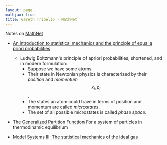 ```yaml
---
layout: page
mathjax: true
title: Gareth Tribello - MathNet
---
```

Notes on [MathNet](http://gtribello.github.io/mathNET)

* [An introduction to statistical mechanics and the principle of equal a priori probabilities](https://www.youtube.com/watch?v=0LdL1LUrE0I)
  * Ludwig Boltzmann's principle of apriori probabilities, shortened, and in modern formulation:
    * Suppose we have some atoms.
    * Their state in Newtonian physics is characterized by their _position_ and _momentum_ $$x_i, p_i$$.
    * The states an atom could have in terms of position and momentum are called _microstates_.
    * The set of all possible microstates is called _phase space_.
    
* [The Generalized Partition Function](http://gtribello.github.io/mathNET/generalised-partition-video.html)
For a system of particles in thermodinamic equilibrium
* [Model Systems III: The statistical mechanics of the ideal gas](https://www.youtube.com/watch?v=MOOV1K5mKeY)
